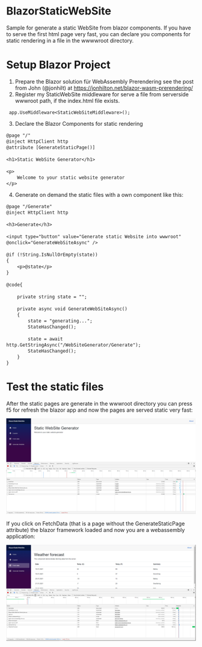# BlazorStaticWebSite
Sample for generate a static WebSite from blazor components. If you have to serve the first html page very fast, you can declare you components for static rendering in a file in the wwwwroot directory.

# Setup Blazor Project

1. Prepare the Blazor solution für WebAssembly Prerendering see the post from John (@jonhilt) at https://jonhilton.net/blazor-wasm-prerendering/
2. Register my StaticWebSite middleware for serve a file from serverside wwwroot path, if the index.html file exists.
```
 app.UseMiddleware<StaticWebSiteMiddleware>();
```
3. Declare the Blazor Components for static rendering
```
@page "/"
@inject HttpClient http
@attribute [GenerateStaticPage()]

<h1>Static WebSite Generator</h1>

<p>
    Welcome to your static website generator
</p>
```
4. Generate on demand the static files with a own component like this:
```
@page "/Generate"
@inject HttpClient http

<h3>Generate</h3>

<input type="button" value="Generate static Website into wwwroot" @onclick="GenerateWebSiteAsync" />

@if (!String.IsNullOrEmpty(state))
{
    <p>@state</p>
}

@code{

    private string state = "";

    private async void GenerateWebSiteAsync()
    {
        state = "generating...";
        StateHasChanged();

        state = await http.GetStringAsync("/WebSiteGenerator/Generate");
        StateHasChanged();
    }
}
```

# Test the static files
After the static pages are generate in the wwwroot directory you can press f5 for refresh the blazor app and now the pages are served static very fast:

![Screenshot](FirstLoad.PNG)

If you click on FetchData (that is a page without the GenerateStaticPage attribute) the blazor framework loaded and now you are a webassembly application:

![Screenshot](FetchData.PNG)
